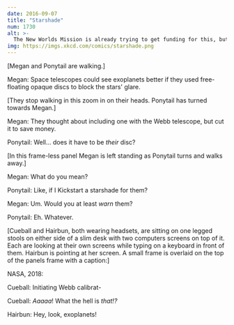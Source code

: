 ```yaml
---
date: 2016-09-07
title: "Starshade"
num: 1730
alt: >-
  The New Worlds Mission is already trying to get funding for this, but NASA sponsored their proposal, so it will be hard to catch the telescope people by surprise with it.
img: https://imgs.xkcd.com/comics/starshade.png
---
```

[Megan and Ponytail are walking.]

Megan: Space telescopes could see exoplanets better if they used free-floating opaque discs to block the stars' glare.

[They stop walking in this zoom in on their heads. Ponytail has turned towards Megan.]

Megan: They thought about including one with the Webb telescope, but cut it to save money.

Ponytail: Well... does it have to be *their* disc?

[In this frame-less panel Megan is left standing as Ponytail turns and walks away.]

Megan: What do you mean?

Ponytail: Like, if I Kickstart a starshade for them?

Megan: Um. Would you at least *warn* them?

Ponytail: Eh. Whatever.

[Cueball and Hairbun, both wearing headsets, are sitting on one legged stools on either side of a slim desk with two computers screens on top of it. Each are looking at their own screens while typing on a keyboard in front of them. Hairbun is pointing at her screen. A small frame is overlaid on the top of the panels frame with a caption:]

NASA, 2018:

Cueball: Initiating Webb calibrat-

Cueball: *Aaaaa*! What the hell is *that!?*

Hairbun: Hey, look, exoplanets!